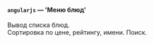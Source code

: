 #### `angularjs` — 'Меню блюд'   

Вывод списка блюд.     
Сортировка по цене, рейтингу, имени.
Поиск.
